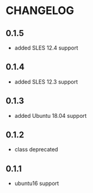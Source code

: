# CHANGELOG

## 0.1.5

* added SLES 12.4 support

## 0.1.4

* added SLES 12.3 support

## 0.1.3

* added Ubuntu 18.04 support

## 0.1.2

* class deprecated

## 0.1.1

* ubuntu16 support
